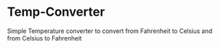 # Temp-Converter
Simple Temperature converter to convert from Fahrenheit to Celsius and from Celsius to Fahrenheit
